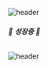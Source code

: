 


![header](https://capsule-render.vercel.app/api?type=wave&color=gradient&height=200&section=header)


###### 🌱 **성장중** 🌱



![header](https://capsule-render.vercel.app/api?type=wave&color=gradient&height=200&section=footer)                   


</div>
<!--


Here are some ideas to get you started:

- 🔭 I’m currently working on ...
- 🌱 I’m currently learning ...
- 👯 I’m looking to collaborate on ...
- 🤔 I’m looking for help with ...
- 💬 Ask me about ...
- 📫 How to reach me: ...
- 😄 Pronouns: ...
- ⚡ Fun fact: ...
-->
